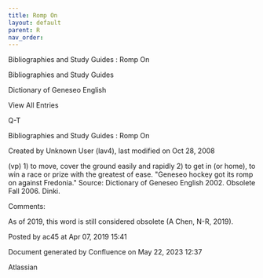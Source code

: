 ```yaml
---
title: Romp On
layout: default
parent: R
nav_order:
---
```


Bibliographies and Study Guides : Romp On

Bibliographies and Study Guides

Dictionary of Geneseo English

View All Entries

Q-T

Bibliographies and Study Guides : Romp On

Created by  Unknown User (lav4), last modified on Oct 28, 2008

(vp) 1) to move, cover the ground easily and rapidly 2) to get in (or home), to win a race or prize with the greatest of ease. &quot;Geneseo hockey got its romp on against Fredonia.&quot; Source: Dictionary of Geneseo English 2002. Obsolete Fall 2006. Dinki.

Comments:

As of 2019, this word is still considered obsolete (A Chen, N-R, 2019).

Posted by ac45 at Apr 07, 2019 15:41

Document generated by Confluence on May 22, 2023 12:37

Atlassian
